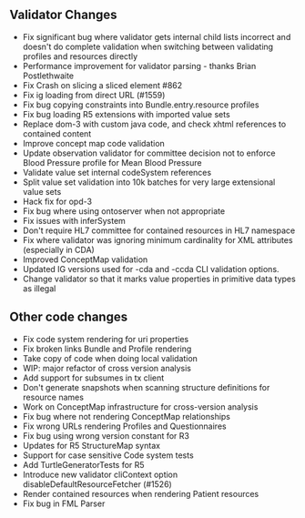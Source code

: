 ## Validator Changes

* Fix significant bug where validator gets internal child lists incorrect and doesn't do complete validation when switching between validating profiles and resources directly
* Performance improvement for validator parsing - thanks Brian Postlethwaite
* Fix Crash on slicing a sliced element #862
* Fix ig loading from direct URL (#1559)
* Fix bug copying constraints into Bundle.entry.resource profiles
* Fix bug loading R5 extensions with imported value sets
* Replace dom-3 with custom java code, and check xhtml references to contained content
* Improve concept map code validation
* Update observation validator for committee decision not to enforce Blood Pressure profile for Mean Blood Pressure
* Validate value set internal codeSystem references
* Split value set validation into 10k batches for very large extensional value sets
* Hack fix for opd-3
* Fix bug where using ontoserver when not appropriate
* Fix issues with inferSystem
* Don't require HL7 committee for contained resources in HL7 namespace
* Fix where validator was ignoring minimum cardinality for XML attributes (especially in CDA)
* Improved ConceptMap validation
* Updated IG versions used for -cda and -ccda CLI validation options.
* Change validator so that it marks value properties in primitive data types as illegal

## Other code changes

* Fix code system rendering for uri properties
* Fix broken links Bundle and Profile rendering
* Take copy of code when doing local validation
* WIP: major refactor of cross version analysis
* Add support for subsumes in tx client
* Don't generate snapshots when scanning structure definitions for resource names
* Work on ConceptMap infrastructure for cross-version analysis
* Fix bug where not rendering ConceptMap relationships
* Fix wrong URLs rendering Profiles and Questionnaires
* Fix bug using wrong version constant for R3
* Updates for R5 StructureMap syntax
* Support for case sensitive Code system tests
* Add TurtleGeneratorTests for R5
* Introduce new validator cliContext option disableDefaultResourceFetcher (#1526)
* Render contained resources when rendering Patient resources 
* Fix bug in FML Parser 
